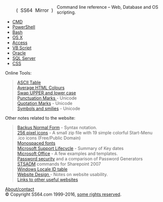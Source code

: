 
<div class="tnav"><ul style="list-style: none;">
<li id="logo" style="font-size: 1.1em; display: block; float: left; height: 40px; line-height: 40px; margin: 0 0.15em; outline: none; text-align: center; width: 140px;}"> ( &nbsp;SS64 &nbsp;Mirror &nbsp;)</li>
</ul></div>
<p id="strapline">Command line reference – Web, Database and OS scripting.</p>

<div class="tnav"><ul>
<li class="tbtn first"><a href="nt/index.html">CMD</a></li>
<li class="tbtn"><a href="ps/index.html">PowerShell</a></li>
<li class="tbtn first"><a href="bash/index.html">Bash</a></li>
<li class="tbtn"><a href="osx/index.html">OS X</a></li>
<li class="tbtn first"><a href="access/index.html">Access</a></li>
<li class="tbtn"><a href="vb/index.html">VB Script</a></li>
<li class="tbtn first"><a href="ora/index.html">Oracle</a></li>
<li class="tbtn"><a href="sql/index.html">SQL Server</a></li>
<li class="tbtn first"><a href="css/index.html">CSS</a></li>
</ul></div>

<div>
<p>Online Tools:</p>
<blockquote>
<p>
<a href="ascii.html">ASCII Table</a><br>
<a href="colour.html">Average HTML Colours</a><br>
<a href="case.html">Swap UPPER and lower case</a><a href="nt/syntax-brackets.html"></a><br>
<a href="unicode.html">Punctuation Marks </a> - Unicode<br>
<a href="quotes.html">Quotation Marks</a> - Unicode<br>
<a href="symbols.html">Symbols and smilies</a> - Unicode
</p>
</blockquote>
<p>Other notes related to the website:</p>
<blockquote>
<p><a href="http://ss64.com/docs/bnf.html">Backus Normal Form</a> - Syntax notation.<br>
<a href="http://ss64.com/docs/icons.zip">256 pixel icons</a> - A small zip file with 19 simple colorful Start-Menu .ico icons (Free/Public Domain)<br>
<a href="fonts.html">Monospaced fonts</a><br>
<a href="http://ss64.com/docs/lifecycle.html">Microsoft Support Lifecycle</a> - Summary of Key dates<br>
<a href="office/index.html">Microsoft Office</a> - A few examples and templates.<br>
<a href="http://ss64.com/docs/security.html">Password security</a> and a comparison of Password Generators<br>
<a href="http://ss64.com/docs/stsadm.html">STSADM</a> commands for Sharepoint 2007<br>
<a href="locale.html">Windows Locale ID table</a> <br>
<a href="http://ss64.com/docs/site.html">Website Design </a>- Notes on website usability.<br>
<a href="links/index.html" title="Other sites you may like">Links to other useful websites</a>
</p>
</div>

<p class="footer"><a href="http://ss64.com/docs/index.html">About/contact</a><br>© Copyright SS64.com 1999-2016, <a href="http://ss64.com/docs/copyright.html">some rights reserved</a>.</p>

